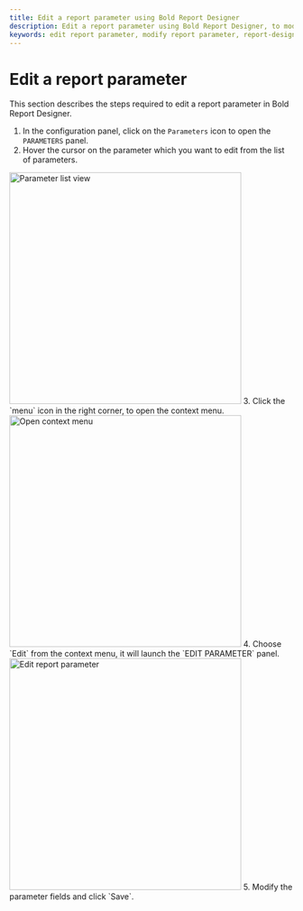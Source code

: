 ```yaml
---
title: Edit a report parameter using Bold Report Designer
description: Edit a report parameter using Bold Report Designer, to modify the existing parameter properties in the RDL reports.
keywords: edit report parameter, modify report parameter, report-designer, parameters
---
```


# Edit a report parameter

This section describes the steps required to edit a report parameter in Bold Report Designer.

1. In the configuration panel, click on the `Parameters` icon to open the `PARAMETERS` panel.
2. Hover the cursor on the parameter which you want to edit from the list of parameters.
  <img style="width:411px" src="/assets/on-premise/images/report-designer/report-parameters/edit-report-parameter/parameter-list-view.png" alt="Parameter list view">
3. Click the `menu` icon in the right corner, to open the context menu.
  <img style="width:411px" src="/assets/on-premise/images/report-designer/report-parameters/edit-report-parameter/open-context-menu.png" alt="Open context menu">
4. Choose `Edit` from the context menu, it will launch the `EDIT PARAMETER` panel.
  <img style="width:411px" src="/assets/on-premise/images/report-designer/report-parameters/edit-report-parameter/edit-report-parameter.png" alt="Edit report parameter">
5. Modify the parameter fields and click `Save`.